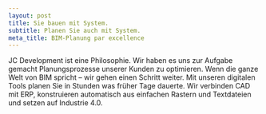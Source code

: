 ```yaml
---
layout: post
title: Sie bauen mit System.
subtitle: Planen Sie auch mit System.
meta_title: BIM-Planung par excellence
---
```


JC Development ist eine Philosophie. Wir haben es uns zur Aufgabe gemacht
Planungsprozesse unserer Kunden zu optimieren. Wenn die ganze Welt von BIM
spricht – wir gehen einen Schritt weiter. Mit unseren digitalen Tools planen Sie
in Stunden was früher Tage dauerte. Wir verbinden CAD mit ERP, konstruieren
automatisch aus einfachen Rastern und Textdateien und setzen auf Industrie 4.0.
